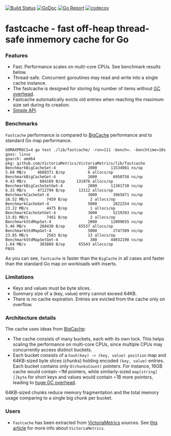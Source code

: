 [![Build Status](https://travis-ci.org/VictoriaMetrics/fastcache.svg)](https://travis-ci.org/VictoriaMetrics/fastcache)
[![GoDoc](https://godoc.org/github.com/VictoriaMetrics/fastcache?status.svg)](http://godoc.org/github.com/VictoriaMetrics/fastcache)
[![Go Report](https://goreportcard.com/badge/github.com/VictoriaMetrics/fastcache)](https://goreportcard.com/report/github.com/VictoriaMetrics/fastcache)
[![codecov](https://codecov.io/gh/VictoriaMetrics/fastcache/branch/master/graph/badge.svg)](https://codecov.io/gh/VictoriaMetrics/fastcache)

# fastcache - fast off-heap thread-safe inmemory cache for Go

### Features

* Fast. Performance scales on multi-core CPUs. See benchmark results below.
* Thread-safe. Concurrent goroutines may read and write into a single
  cache instance.
* The fastcache is designed for storing big number of items without
  [GC overhead](https://syslog.ravelin.com/further-dangers-of-large-heaps-in-go-7a267b57d487).
* Fastcache automatically evicts old entries when reaching the maximum size
  set during its creation.
* [Simple API](http://godoc.org/github.com/VictoriaMetrics/fastcache).


### Benchmarks

`Fastcache` performance is compared to [BigCache](https://github.com/allegro/bigcache)
performance and to standard Go map performance.

```
GOMAXPROCS=4 go test ./lib/fastcache/ -run=111 -bench=. -benchtime=10s
goos: linux
goarch: amd64
pkg: github.com/VictoriaMetrics/VictoriaMetrics/lib/fastcache
BenchmarkBigCacheSet-4      	    2000	  11534981 ns/op	   5.68 MB/s	 4660371 B/op	       6 allocs/op
BenchmarkBigCacheGet-4      	    2000	   6950758 ns/op	   9.43 MB/s	  684169 B/op	  131076 allocs/op
BenchmarkBigCacheSetGet-4   	    2000	  11381738 ns/op	   6.33 MB/s	 4712794 B/op	   13112 allocs/op
BenchmarkCacheSet-4         	    3000	   3965871 ns/op	  16.52 MB/s	    7459 B/op	       2 allocs/op
BenchmarkCacheGet-4         	    5000	   2822254 ns/op	  23.22 MB/s	    4475 B/op	       1 allocs/op
BenchmarkCacheSetGet-4      	    3000	   5219393 ns/op	  13.81 MB/s	    7461 B/op	       2 allocs/op
BenchmarkStdMapSet-4        	    2000	  12009655 ns/op	   5.46 MB/s	  268430 B/op	   65537 allocs/op
BenchmarkStdMapGet-4        	    5000	   2747309 ns/op	  23.85 MB/s	    2563 B/op	      13 allocs/op
BenchmarkStdMapSetGet-4     	     300	  44032198 ns/op	   1.64 MB/s	  303889 B/op	   65543 allocs/op
PASS
```

As you can see, `fastcache` is faster than the `BigCache` in all cases
and faster than the standard Go map on workloads with inserts.


### Limitations

* Keys and values must be byte slices.
* Summary size of a (key, value) entry cannot exceed 64KB.
* There is no cache expiration. Entries are evicted from the cache only
  on overflow.


### Architecture details

The cache uses ideas from [BigCache](https://github.com/allegro/bigcache):

* The cache consists of many buckets, each with its own lock.
  This helps scaling the performance on multi-core CPUs, since multiple
  CPUs may concurrently access distinct buckets.
* Each bucket consists of a `hash(key) -> (key, value) position` map
  and 64KB-sized byte slices (chunks) holding encoded `(key, value)` entries.
  Each bucket contains only `O(chunksCount)` pointers. For instance, 16GB cache
  would contain ~1M pointers, while similarly-sized `map[string][]byte` for short
  keys and values would contain ~1B more pointers, leading to
  [huge GC overhead](https://syslog.ravelin.com/further-dangers-of-large-heaps-in-go-7a267b57d487).

64KB-sized chunks reduce memory fragmentation and the total memory usage comparing
to a single big chunk per bucket.


### Users

* `Fastcache` has been extracted from [VictoriaMetrics](https://github.com/VictoriaMetrics/VictoriaMetrics) sources.
  See [this article](https://medium.com/devopslinks/victoriametrics-creating-the-best-remote-storage-for-prometheus-5d92d66787ac)
  for more info about `VictoriaMetrics`.
